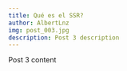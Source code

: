 ```yaml
---
title: Qué es el SSR?
author: AlbertLnz
img: post_003.jpg
description: Post 3 description
---
```


Post 3 content
